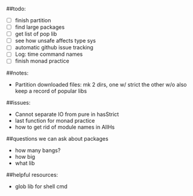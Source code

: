 ##todo: 
- [ ] finish partition
- [ ] find large packages
- [ ] get list of pop lib
- [ ] see how unsafe affects type sys
- [ ] automatic github issue tracking
- [ ] Log: time command names
- [ ] finish monad practice

##notes: 
- Partition downloaded files: mk 2 dirs, one w/ strict the other w/o also keep a record of popular libs

##issues: 

- Cannot separate IO from pure in hasStrict
- last function for monad practice
- how to get rid of module names in AllHs

##questions we can ask about packages
- how many bangs?
- how big
- what lib

##helpful resources:
- glob lib for shell cmd
